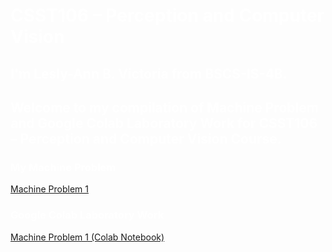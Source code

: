 <body style="background-image: url('https://developer-blogs.nvidia.com/wp-content/uploads/2023/06/deep-learning-visual.png'); background-size: cover; background-attachment: fixed; padding: 100px; color: white;">
</body>

# CSST106 – Perception and Computer Vision

## I'm Lesly-Ann B. Victoria from BSCS-IS-4B.
## Welcome to my compilation of Machine Problem and Google Colab Laboratory Work for CSST106 – Perception and Computer Vision Course.

### My Machine Problem
[Machine Problem 1](https://github.com/LeslyVictoria2/CSST106-CS4B/blob/main/4B_VICTORIA_MP1)

### Google Colab Laboratory Work
[Machine Problem 1 (Colab Notebook)](https://github.com/LeslyVictoria2/CSST106-CS4B/blob/main/4B_VICTORIA_MP1.ipynb)
